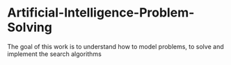 # Artificial-Intelligence-Problem-Solving
The goal of this work is to understand how to model problems, to solve and implement the search algorithms
